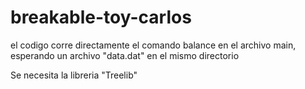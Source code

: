 # breakable-toy-carlos

el codigo corre directamente el comando balance en el archivo main, esperando un archivo "data.dat" en el mismo directorio


Se necesita la libreria "Treelib"
